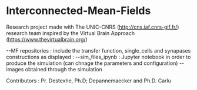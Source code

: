 # Interconnected-Mean-Fields
Research project made with The UNIC-CNRS (http://cns.iaf.cnrs-gif.fr/) research team inspired by the Virtual Brain Approach (https://www.thevirtualbrain.org/)

--MF repositories : include the transfer function, single_cells and synapases constructions as displayed : 
--sim_files_ipynb : Jupyter notebook in order to produce the simulation (can chnage the parameters and configuration)
--images obtained through the simulation


Contributors : Pr. Destexhe, Ph.D; Depannemaecker and Ph.D. Carlu
